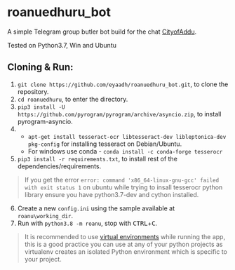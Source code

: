 # roanuedhuru_bot
A simple Telegram group butler bot build for the chat [CityofAddu](https://t.me/CityofAddu).

Tested on Python3.7, Win and Ubuntu

## Cloning & Run:

1. `git clone https://github.com/eyaadh/roanuedhuru_bot.git`, to clone the repository.
2. `cd roanuedhuru`, to enter the directory.
3. `pip3 install -U https://github.com/pyrogram/pyrogram/archive/asyncio.zip`, to install pyrogram-asyncio.
4. - `apt-get install tesseract-ocr libtesseract-dev libleptonica-dev pkg-config` for installing tesseract on Debian/Ubuntu.
   - For windows use conda -  `conda install -c conda-forge tesserocr`
5. `pip3 install -r requirements.txt`, to install rest of the dependencies/requirements.
> If you get the error `error: command 'x86_64-linux-gnu-gcc' failed with exit status 1` on ubuntu while trying to insall tesserocr python library ensure you have python3.7-dev and cython installed.
6. Create a new `config.ini` using the sample available at `roanu\working_dir`.
7. Run with `python3.8 -m roanu`, stop with <kbd>CTRL</kbd>+<kbd>C</kbd>.
> It is recommended to use [virtual environments](https://docs.python-guide.org/dev/virtualenvs/) while running the app, this is a good practice you can use at any of your python projects as virtualenv creates an isolated Python environment which is specific to your project.

